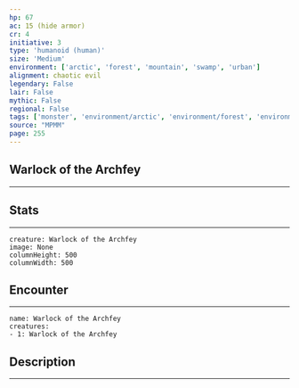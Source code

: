 ```yaml
---
hp: 67
ac: 15 (hide armor)
cr: 4
initiative: 3
type: 'humanoid (human)'    
size: 'Medium'
environment: ['arctic', 'forest', 'mountain', 'swamp', 'urban']
alignment: chaotic evil
legendary: False
lair: False
mythic: False
regional: False
tags: ['monster', 'environment/arctic', 'environment/forest', 'environment/mountain', 'environment/swamp', 'environment/urban']
source: "MPMM"
page: 255
---
```


## Warlock of the Archfey
---



## Stats
---

```statblock
creature: Warlock of the Archfey
image: None
columnHeight: 500
columnWidth: 500
```

## Encounter
---

```encounter-table
name: Warlock of the Archfey
creatures:
- 1: Warlock of the Archfey
```

## Description
---




